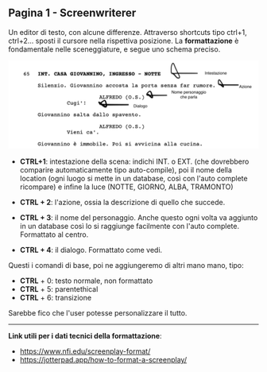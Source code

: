 ## Pagina 1 - Screenwriterer

Un editor di testo, con alcune differenze. Attraverso shortcuts tipo ctrl+1, ctrl+2... sposti il cursore nella rispettiva posizione. La **formattazione** è fondamentale nelle sceneggiature, e segue uno schema preciso.

![alt text](Esempi.jpg) 

- **CTRL+1**: intestazione della scena: indichi INT. o EXT. (che dovrebbero comparire automaticamente tipo auto-compile), poi il nome della location (ogni luogo si mette in un database, così con l'auto complete ricompare) e infine la luce (NOTTE, GIORNO, ALBA, TRAMONTO)
  
- **CTRL + 2**: l'azione, ossia la descrizione di quello che succede.
  
- **CTRL + 3**: il nome del personaggio. Anche questo ogni volta va aggiunto in un database così lo si raggiunge facilmente con l'auto complete. Formattato al centro.
  
- **CTRL + 4**: il dialogo. Formattato come vedi.
  
Questi i comandi di base, poi ne aggiungeremo di altri mano mano, tipo:

- **CTRL** + 0: testo normale, non formattato
- **CTRL** + 5: parentethical
- **CTRL** + 6: transizione

Sarebbe fico che l'user potesse personalizzare il tutto.

---
**Link utili per i dati tecnici della formattazione**:
- https://www.nfi.edu/screenplay-format/
- https://jotterpad.app/how-to-format-a-screenplay/
